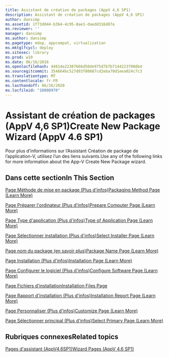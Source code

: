 ```yaml
---
title: Assistant de création de packages (AppV 4,6 SP1)
description: Assistant de création de packages (AppV 4,6 SP1)
author: dansimp
ms.assetid: 1f73d044-b364-4c95-8ae1-daedd316d87e
ms.reviewer: ''
manager: dansimp
ms.author: dansimp
ms.pagetype: mdop, appcompat, virtualization
ms.mktglfcycl: deploy
ms.sitesec: library
ms.prod: w10
ms.date: 06/16/2016
ms.openlocfilehash: 44814e22387666d50de975d7b7b7144223700db4
ms.sourcegitcommit: 354664bc527d93f80687cd2eba70d1eea024c7c3
ms.translationtype: MT
ms.contentlocale: fr-FR
ms.lasthandoff: 06/26/2020
ms.locfileid: "10808970"
---
```

# <span data-ttu-id="bace2-103">Assistant de création de packages (AppV 4,6 SP1)</span><span class="sxs-lookup"><span data-stu-id="bace2-103">Create New Package Wizard (AppV 4.6 SP1)</span></span>


<span data-ttu-id="bace2-104">Pour plus d’informations sur l’Assistant Création de package de l’application-V, utilisez l’un des liens suivants.</span><span class="sxs-lookup"><span data-stu-id="bace2-104">Use any of the following links for more information about the App-V Create New Package wizard.</span></span>

## <span data-ttu-id="bace2-105">Dans cette section</span><span class="sxs-lookup"><span data-stu-id="bace2-105">In This Section</span></span>


<a href="" id="packaging-method-page--learn-more-"></a>[<span data-ttu-id="bace2-106">Page Méthode de mise en package (Plus d'infos)</span><span class="sxs-lookup"><span data-stu-id="bace2-106">Packaging Method Page (Learn More)</span></span>](packaging-method-page--learn-more-.md)  

<a href="" id="prepare-computer-page--learn-more-"></a>[<span data-ttu-id="bace2-107">Page Préparer l'ordinateur (Plus d'infos)</span><span class="sxs-lookup"><span data-stu-id="bace2-107">Prepare Computer Page (Learn More)</span></span>](prepare-computer-page--learn-more-.md)  

<a href="" id="type-of-application-page--learn-more-"></a>[<span data-ttu-id="bace2-108">Page Type d'application (Plus d'infos)</span><span class="sxs-lookup"><span data-stu-id="bace2-108">Type of Application Page (Learn More)</span></span>](type-of-application-page--learn-more-.md)  

<a href="" id="select-installer-page--learn-more-"></a>[<span data-ttu-id="bace2-109">Page Sélectionner installation (Plus d'infos)</span><span class="sxs-lookup"><span data-stu-id="bace2-109">Select Installer Page (Learn More)</span></span>](select-installer-page--learn-more-.md)  

<a href="" id="package-name-page---learn-more-"></a>[<span data-ttu-id="bace2-110">Page nom du package (en savoir plus)</span><span class="sxs-lookup"><span data-stu-id="bace2-110">Package Name Page (Learn More)</span></span>](package-name-page---learn-more-.md)  

<a href="" id="installation-page--learn-more-"></a>[<span data-ttu-id="bace2-111">Page Installation (Plus d'infos)</span><span class="sxs-lookup"><span data-stu-id="bace2-111">Installation Page (Learn More)</span></span>](installation-page--learn-more-.md)  

<a href="" id="configure-software-page--learn-more-"></a>[<span data-ttu-id="bace2-112">Page Configurer le logiciel (Plus d'infos)</span><span class="sxs-lookup"><span data-stu-id="bace2-112">Configure Software Page (Learn More)</span></span>](configure-software-page--learn-more-.md)  

<a href="" id="installation-files-page"></a>[<span data-ttu-id="bace2-113">Page Fichiers d'installation</span><span class="sxs-lookup"><span data-stu-id="bace2-113">Installation Files Page</span></span>](installation-files-page.md)  

<a href="" id="installation-report-page--learn-more-"></a>[<span data-ttu-id="bace2-114">Page Rapport d'installation (Plus d'infos)</span><span class="sxs-lookup"><span data-stu-id="bace2-114">Installation Report Page (Learn More)</span></span>](installation-report-page--learn-more-.md)  

<a href="" id="customize-page--learn-more-"></a>[<span data-ttu-id="bace2-115">Page Personnaliser (Plus d'infos)</span><span class="sxs-lookup"><span data-stu-id="bace2-115">Customize Page (Learn More)</span></span>](customize-page--learn-more-.md)  

<a href="" id="select-primary-page--learn-more-"></a>[<span data-ttu-id="bace2-116">Page Sélectionner principal (Plus d'infos)</span><span class="sxs-lookup"><span data-stu-id="bace2-116">Select Primary Page (Learn More)</span></span>](select-primary-page--learn-more-.md)  

## <span data-ttu-id="bace2-117">Rubriques connexes</span><span class="sxs-lookup"><span data-stu-id="bace2-117">Related topics</span></span>


[<span data-ttu-id="bace2-118">Pages d'assistant (AppV4.6SP1)</span><span class="sxs-lookup"><span data-stu-id="bace2-118">Wizard Pages (AppV 4.6 SP1)</span></span>](wizard-pages--appv-46-sp1-.md)

 

 






